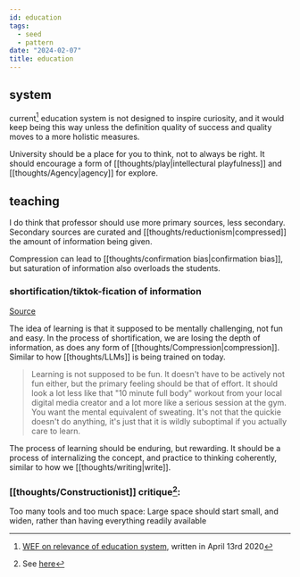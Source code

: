 ```yaml
---
id: education
tags:
  - seed
  - pattern
date: "2024-02-07"
title: education
---
```


## system

current[^1] education system is not designed to inspire curiosity, and it would keep being this way unless the definition quality of success and quality moves to a more holistic measures.

University should be a place for you to think, not to always be right. It should encourage a form of [[thoughts/play|intellectural playfulness]] and [[thoughts/Agency|agency]] for explore.

## teaching

I do think that professor should use more primary sources, less secondary. Secondary sources are curated and [[thoughts/reductionism|compressed]] the amount of information being given.

Compression can lead to [[thoughts/confirmation bias|confirmation bias]], but saturation of information also overloads the students.

### shortification/tiktok-fication of information

[Source](https://twitter.com/karpathy/status/1756380066580455557)

The idea of learning is that it supposed to be mentally challenging, not fun and easy. In the process of shortification, we are losing the depth of information, as does any form of [[thoughts/Compression|compression]]. Similar to how [[thoughts/LLMs]] is being trained on today.

> Learning is not supposed to be fun. It doesn't have to be actively not fun either, but the primary feeling should be that of effort. It should look a lot less like that "10 minute full body" workout from your local digital media creator and a lot more like a serious session at the gym. You want the mental equivalent of sweating. It's not that the quickie doesn't do anything, it's just that it is wildly suboptimal if you actually care to learn.

The process of learning should be enduring, but rewarding. It should be a process of internalizing the concept, and practice to thinking coherently, similar to how we [[thoughts/writing|write]].

### [[thoughts/Constructionist]] critique[^2]:

Too many tools and too much space: Large space should start small, and widen, rather than having everything readily available


[^1]: [WEF on relevance of education system](https://www.weforum.org/agenda/2020/04/our-education-system-is-losing-relevance-heres-how-to-update-it/), written in April 13rd 2020
[^2]: See [here](https://saskschoolboards.ca/wp-content/uploads/97-07.htm#:~:text=Constructivist%20teaching%20is%20based%20on,rather%20than%20passively%20receiving%20information.)
